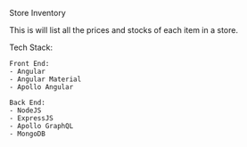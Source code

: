 Store Inventory

This is will list all the prices and stocks of each item in a store.

Tech Stack:

    Front End:
    - Angular
    - Angular Material
    - Apollo Angular

    Back End:
    - NodeJS
    - ExpressJS
    - Apollo GraphQL
    - MongoDB